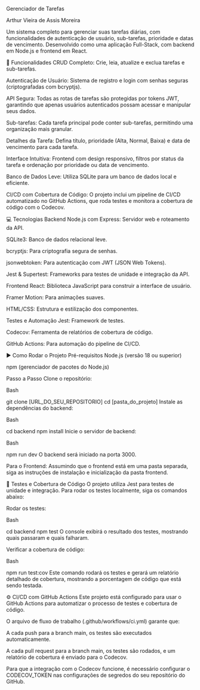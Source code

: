 Gerenciador de Tarefas

Arthur Vieira de Assis Moreira

Um sistema completo para gerenciar suas tarefas diárias, com funcionalidades de autenticação de usuário, sub-tarefas, prioridade e datas de vencimento. Desenvolvido como uma aplicação Full-Stack, com backend em Node.js e frontend em React.

🚀 Funcionalidades
CRUD Completo: Crie, leia, atualize e exclua tarefas e sub-tarefas.

Autenticação de Usuário: Sistema de registro e login com senhas seguras (criptografadas com bcryptjs).

API Segura: Todas as rotas de tarefas são protegidas por tokens JWT, garantindo que apenas usuários autenticados possam acessar e manipular seus dados.

Sub-tarefas: Cada tarefa principal pode conter sub-tarefas, permitindo uma organização mais granular.

Detalhes da Tarefa: Defina título, prioridade (Alta, Normal, Baixa) e data de vencimento para cada tarefa.

Interface Intuitiva: Frontend com design responsivo, filtros por status da tarefa e ordenação por prioridade ou data de vencimento.

Banco de Dados Leve: Utiliza SQLite para um banco de dados local e eficiente.

CI/CD com Cobertura de Código: O projeto inclui um pipeline de CI/CD automatizado no GitHub Actions, que roda testes e monitora a cobertura de código com o Codecov.

💻 Tecnologias
Backend
Node.js com Express: Servidor web e roteamento da API.

SQLite3: Banco de dados relacional leve.

bcryptjs: Para criptografia segura de senhas.

jsonwebtoken: Para autenticação com JWT (JSON Web Tokens).

Jest & Supertest: Frameworks para testes de unidade e integração da API.

Frontend
React: Biblioteca JavaScript para construir a interface de usuário.

Framer Motion: Para animações suaves.

HTML/CSS: Estrutura e estilização dos componentes.

Testes e Automação
Jest: Framework de testes.

Codecov: Ferramenta de relatórios de cobertura de código.

GitHub Actions: Para automação do pipeline de CI/CD.

▶️ Como Rodar o Projeto
Pré-requisitos
Node.js (versão 18 ou superior)

npm (gerenciador de pacotes do Node.js)

Passo a Passo
Clone o repositório:

Bash

git clone [URL_DO_SEU_REPOSITORIO]
cd [pasta_do_projeto]
Instale as dependências do backend:

Bash

cd backend
npm install
Inicie o servidor de backend:

Bash

npm run dev
O backend será iniciado na porta 3000.

Para o Frontend:
Assumindo que o frontend está em uma pasta separada, siga as instruções de instalação e inicialização da pasta frontend.

🧪 Testes e Cobertura de Código
O projeto utiliza Jest para testes de unidade e integração. Para rodar os testes localmente, siga os comandos abaixo:

Rodar os testes:

Bash

cd backend
npm test
O console exibirá o resultado dos testes, mostrando quais passaram e quais falharam.

Verificar a cobertura de código:

Bash

npm run test:cov
Este comando rodará os testes e gerará um relatório detalhado de cobertura, mostrando a porcentagem de código que está sendo testada.

⚙️ CI/CD com GitHub Actions
Este projeto está configurado para usar o GitHub Actions para automatizar o processo de testes e cobertura de código.

O arquivo de fluxo de trabalho (.github/workflows/ci.yml) garante que:

A cada push para a branch main, os testes são executados automaticamente.

A cada pull request para a branch main, os testes são rodados, e um relatório de cobertura é enviado para o Codecov.

Para que a integração com o Codecov funcione, é necessário configurar o CODECOV_TOKEN nas configurações de segredos do seu repositório do GitHub.